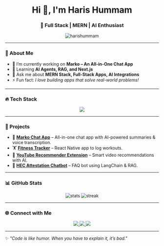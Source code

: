 <h1 align="center">Hi 👋, I'm Haris Hummam</h1>
<h3 align="center">🚀 Full Stack | MERN | AI Enthusiast</h3>

<p align="center">
  <img src="https://avatars.githubusercontent.com/u/95171578?v=4" alt="harishummam" />
</p>

---

### 🌟 About Me  
- 🔭 I’m currently working on **Marko – An All-in-One Chat App**  
- 🌱 Learning **AI Agents, RAG, and Next.js**  
- 💬 Ask me about **MERN Stack, Full-Stack Apps, AI Integrations**  
- ⚡ Fun fact: *I love building apps that solve real-world problems!*  

---

### 🔥 Tech Stack  
<p align="center">
  <img src="https://skillicons.dev/icons?i=react,nextjs,tailwind,js,ts,html,css,nodejs,express,mongodb,python,django,git,github,vscode,figma" />
</p>

---

### 🚀 Projects  
- 💬 [**Marko Chat App**](https://github.com/<your-username>/marko-app) – All-in-one chat app with AI-powered summaries & voice transcription.  
- 🏋️ [**Fitness Tracker**](https://github.com/<your-username>/fitness-tracker) – React Native app to log workouts.  
- 🎥 [**YouTube Recommender Extension**](https://github.com/<your-username>/youtube-extension) – Smart video recommendations with AI.  
- 🤖 [**HEC Attestation Chatbot**](https://github.com/<your-username>/hec-chatbot) – FAQ bot using LangChain & RAG.  

---

### 📊 GitHub Stats  
<p align="center">
  <img src="https://github-readme-stats.vercel.app/api?username=<your-username>&show_icons=true&theme=radical" alt="stats" />
  <img src="https://github-readme-streak-stats.herokuapp.com/?user=<your-username>&theme=radical" alt="streak" />
</p>

---

### 🌐 Connect with Me  
<p align="center">
  <a href="https://linkedin.com/in/<your-linkedin>" target="_blank">
    <img src="https://skillicons.dev/icons?i=linkedin" />
  </a>
  <a href="https://twitter.com/<your-twitter>" target="_blank">
    <img src="https://skillicons.dev/icons?i=twitter" />
  </a>
  <a href="mailto:<your-email>">
    <img src="https://skillicons.dev/icons?i=gmail" />
  </a>
</p>

---

✨ *"Code is like humor. When you have to explain it, it’s bad."*  
